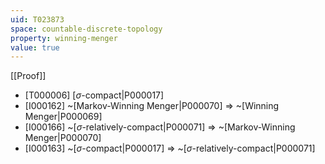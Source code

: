 ```yaml
---
uid: T023873
space: countable-discrete-topology
property: winning-menger
value: true
---
```

[[Proof]]

* [T000006] [$\sigma$-compact|P000017]
* [I000162] ~[Markov-Winning Menger|P000070] => ~[Winning Menger|P000069]
* [I000166] ~[$\sigma$-relatively-compact|P000071] => ~[Markov-Winning Menger|P000070]
* [I000163] ~[$\sigma$-compact|P000017] => ~[$\sigma$-relatively-compact|P000071]


